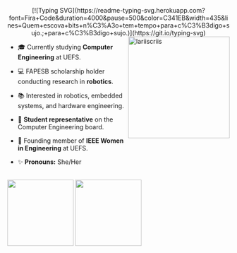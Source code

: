 <div align=center>
   [![Typing SVG](https://readme-typing-svg.herokuapp.com?      font=Fira+Code&duration=4000&pause=500&color=C341EB&width=435&lines=Quem+escova+bits+n%C3%A3o+tem+tempo+para+c%C3%B3digo+sujo.;+para+c%C3%B3digo+sujo.)](https://git.io/typing-svg)
</div>

<div>
   <img align="right" alt="lariiscriis" width="230" height="230" src="[https://i.pinimg.com/736x/0a/5b/78/0a5b78c9f07c95f5e8af1e3c1eae4d16.jpg]">
</div>

- 🎓 Currently studying **Computer Engineering** at UEFS.
  
- 💻 FAPESB scholarship holder conducting research in **robotics**.

- 📚 Interested in robotics, embedded systems, and hardware engineering.

- 📢 **Student representative** on the Computer Engineering board.

- 💜 Founding member of **IEEE Women in Engineering** at UEFS.
  
- ✨ **Pronouns:** She/Her
</div>

<br>

<div>
  <img height="150em" src="https://github-readme-stats.vercel.app/api?username=yasmincsme&show_icons=true&theme=gruvbox">
  <img height="150em" src="https://github-readme-stats.vercel.app/api/top-langs/?username=vini464&layout=compact&theme=gruvbox">
</div>

<!--
**yasmincsme/yasmincsme** is a ✨ _special_ ✨ repository because its `README.md` (this file) appears on your GitHub profile.

Here are some ideas to get you started:

- 🔭 I’m currently working on ...
- 🌱 I’m currently learning ...
- 👯 I’m looking to collaborate on ...
- 🤔 I’m looking for help with ...
- 💬 Ask me about ...
- 📫 How to reach me: ...
- 😄 Pronouns: ...
- ⚡ Fun fact: ...
-->
